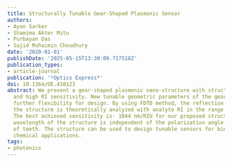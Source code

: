 ```yaml
---
title: Structurally Tunable Gear-Shaped Plasmonic Sensor
authors:
- Ayon Sarker
- Shamima Akter Mitu
- Purbayan Das
- Sajid Muhaimin Choudhury
date: '2020-01-01'
publishDate: '2025-05-15T13:30:09.717518Z'
publication_types:
- article-journal
publication: '*Optics Express*'
doi: 10.1364/OE.410123
abstract: We present a gear-shaped plasmonic nano-structure with structural tunability
  and high RI sensitivity. New tunable geometric parameters of the gear-tooth give
  further flexibility for design. By using FDTD method, the reflection spectrum of
  the structure is theoretically analyzed with analyte RI in the range of 1.0 to 1.44.
  The best achieved sensitivity is- 1044 nm/RIU for our proposed structure. The resonance
  wavelength of the structure is independent of the polarization angle for large number
  of teeth. The structure can be used to design tunable sensors for biomedical and
  chemical applications.
tags:
- photonics
---
```

